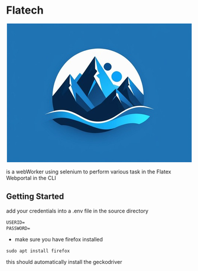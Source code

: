 # Flatech 
<p align="center" width="100" height="150">
  <img src="./mountain.png" />
</p>

is a webWorker using selenium to perform various task in the Flatex Webportal in the CLI

## Getting Started
add your credentials into a .env file in the source directory
~~~
USERID=
PASSWORD=
~~~

- make sure you have firefox installed 
~~~
sudo apt install firefox
~~~
this should automatically install the geckodriver



